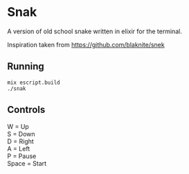 # Snak

A version of old school snake written in elixir for the terminal.

Inspiration taken from https://github.com/blaknite/snek

## Running

`mix escript.build`  
`./snak`

## Controls

W = Up  
S = Down  
D = Right  
A = Left  
P = Pause  
Space = Start  
